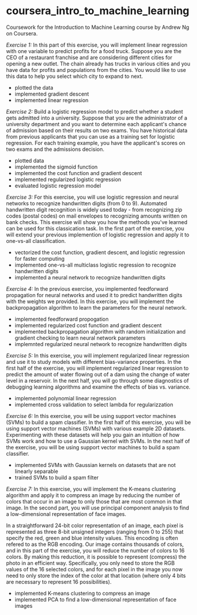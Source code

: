 # coursera_intro_to_machine_learning
Coursework for the Introduction to Machine Learning course by Andrew Ng on Coursera.

*Exercise 1:*
In this part of this exercise, you will implement linear regression with one variable to predict profits for a food truck. Suppose you are the CEO of a restaurant franchise and are considering different cities for opening a new outlet. The chain already has trucks in various cities and you have data for profits and populations from the cities. You would like to use this data to help you select which city to expand to next.

- plotted the data
- implemented gradient descent
- implemented linear regression


*Exercise 2:*
Build a logistic regression model to predict whether a student gets admitted into a university. Suppose that you are the administrator of a university department and you want to determine each applicant's chance of admission based on their results on two exams. You have historical data from previous applicants that you can use as a training set for logistic regression. For each training example, you have the applicant's scores on two exams and the admissions decision.

- plotted data
- implemented the sigmoid function
- implemented the cost function and gradient descent 
- implemented regularized logistic regression
- evaluated logistic regression model


*Exercise 3:*
For this exercise, you will use logistic regression and neural networks to recognize handwritten digits (from 0 to 9). Automated handwritten digit recognition is widely used today - from recognizing zip codes (postal codes) on mail envelopes to recognizing amounts written on bank checks. This exercise will show you how the methods you've learned can be used for this classication task. In the first part of the exercise, you will extend your previous implemention of logistic regression and apply it to one-vs-all classification.

- vectorized the cost function, gradient descent, and logistic regression for faster computing
- implemented one-vs-all multiclass logistic regression to recognize handwritten digits
- implemented a neural network to recognize handwritten digits


*Exercise 4:*
In the previous exercise, you implemented feedforward propagation for neural networks and used it to predict handwritten digits with the weights we provided. In this exercise, you will implement the backpropagation algorithm to learn the parameters for the neural network.

- implemented feedforward propogation
- implemented regularized cost function and gradient descent
- implemented backpropagation algorithm with random initialization and gradient checking to learn neural network parameters
- implemnted regularized neural network to recognize handwritten digits


*Exercise 5:*
In this exercise, you will implement regularized linear regression and use it to study models with different bias-variance properties. In the first half of the exercise, you will implement regularized linear regression to predict the amount of water flowing out of a dam using the change of water level in a reservoir. In the next half, you will go through some diagnostics of debugging learning algorithms and examine the effects of bias vs. variance.

- implemented polynomial linear regression
- implemented cross validation to select lambda for regularizzation


*Exercise 6:*
In this exercise, you will be using support vector machines (SVMs) to build a spam classifier. In the first half of this exercise, you will be using support vector machines (SVMs) with various example 2D datasets. Experimenting with these datasets will help you gain an intuition of how SVMs work and how to use a Gaussian kernel with SVMs. In the next half of the exercise, you will be using support vector machines to build a spam classifier.

- implemented SVMs with Gaussian kernels on datasets that are not linearly separable
- trained SVMs to build a spam filter

*Exercise 7:*
In this exercise, you will implement the K-means clustering algorithm and apply it to compress an image by reducing the number of colors that occur in an image to only those that are most common in that image. In the second part, you will use principal component analysis to find a low-dimensional representation of face images. 

In a straightforward 24-bit color representation of an image, each pixel is represented as three 8-bit unsigned integers (ranging from 0 to 255) that specify the red, green and blue intensity values. This encoding is often refered to as the RGB encoding. Our image contains thousands of colors, and in this part of the exercise, you will reduce the number of colors to 16 colors. By making this reduction, it is possible to represent (compress) the photo in an efficient way. Specifically, you only need to store the RGB values of the 16 selected colors, and for each pixel in the image you now need to only store the index of the color at that location (where only 4 bits are necessary to represent 16 possibilities). 


- implemented K-means clustering to compress an image
- implemented PCA to find a low-dimensional representation of face images

